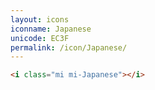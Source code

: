 ```yaml
---
layout: icons
iconname: Japanese
unicode: EC3F
permalink: /icon/Japanese/
---
```


``` html
<i class="mi mi-Japanese"></i>
```
